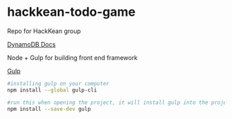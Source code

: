# hackkean-todo-game
Repo for HackKean group

[DynamoDB Docs](http://docs.aws.amazon.com/amazondynamodb/latest/gettingstartedguide/Welcome.html)

Node + Gulp for building front end framework

[Gulp](https://github.com/gulpjs/gulp/blob/master/docs/getting-started.md)

```sh
#installing gulp on your computer
npm install --global gulp-cli

#run this when opening the project, it will install gulp into the project for you
npm install --save-dev gulp
```
